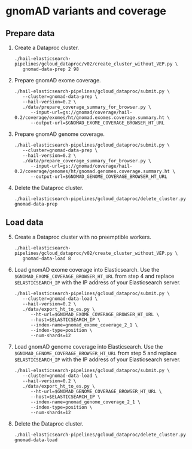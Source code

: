 # gnomAD variants and coverage

## Prepare data

1. Create a Dataproc cluster.
   ```shell
   ./hail-elasticsearch-pipelines/gcloud_dataproc/v02/create_cluster_without_VEP.py \
      gnomad-data-prep 2 98
   ```

2. Prepare gnomAD exome coverage.
   ```shell
   ./hail-elasticsearch-pipelines/gcloud_dataproc/submit.py \
      --cluster=gnomad-data-prep \
      --hail-version=0.2 \
      ./data/prepare_coverage_summary_for_browser.py \
         --input-url=gs://gnomad/coverage/hail-0.2/coverage/exomes/ht/gnomad.exomes.coverage.summary.ht \
         --output-url=$GNOMAD_EXOME_COVERAGE_BROWSER_HT_URL
   ```

3. Prepare gnomAD genome coverage.
   ```shell
   ./hail-elasticsearch-pipelines/gcloud_dataproc/submit.py \
      --cluster=gnomad-data-prep \
      --hail-version=0.2 \
      ./data/prepare_coverage_summary_for_browser.py \
         --input-url=gs://gnomad/coverage/hail-0.2/coverage/genomes/ht/gnomad.genomes.coverage.summary.ht \
         --output-url=$GNOMAD_GENOME_COVERAGE_BROWSER_HT_URL
   ```

4. Delete the Dataproc cluster.
   ```shell
   ./hail-elasticsearch-pipelines/gcloud_dataproc/delete_cluster.py gnomad-data-prep
   ```

## Load data

5. Create a Dataproc cluster with no preemptible workers.
   ```shell
   ./hail-elasticsearch-pipelines/gcloud_dataproc/v02/create_cluster_without_VEP.py \
      gnomad-data-load 8
   ```

6. Load gnomAD exome coverage into Elasticsearch. Use the `$GNOMAD_EXOME_COVERAGE_BROWSER_HT_URL`
   from step 4 and replace `$ELASTICSEARCH_IP` with the IP address of your Elasticsearch server.
   ```shell
   ./hail-elasticsearch-pipelines/gcloud_dataproc/submit.py \
      --cluster=gnomad-data-load \
      --hail-version=0.2 \
      ./data/export_ht_to_es.py \
         --ht-url=$GNOMAD_EXOME_COVERAGE_BROWSER_HT_URL \
         --host=$ELASTICSEARCH_IP \
         --index-name=gnomad_exome_coverage_2_1 \
         --index-type=position \
         --num-shards=12
   ```

7. Load gnomAD genome coverage into Elasticsearch. Use the `$GNOMAD_GENOME_COVERAGE_BROWSER_HT_URL`
   from step 5 and replace `$ELASTICSEARCH_IP` with the IP address of your Elasticsearch server.
   ```shell
   ./hail-elasticsearch-pipelines/gcloud_dataproc/submit.py \
      --cluster=gnomad-data-load \
      --hail-version=0.2 \
      ./data/export_ht_to_es.py \
         --ht-url=$GNOMAD_GENOME_COVERAGE_BROWSER_HT_URL \
         --host=$ELASTICSEARCH_IP \
         --index-name=gnomad_genome_coverage_2_1 \
         --index-type=position \
         --num-shards=12
   ```

8. Delete the Dataproc cluster.
   ```shell
   ./hail-elasticsearch-pipelines/gcloud_dataproc/delete_cluster.py gnomad-data-load
   ```
